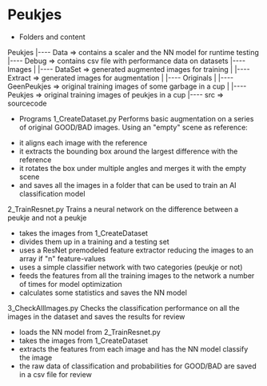 # Peukjes

* Folders and content

Peukjes |---- Data => contains a scaler and the NN model for runtime testing
        |---- Debug => contains csv file with performance data on datasets
        |---- Images 
        |     |---- DataSet => generated augmented images for training
        |     |---- Extract => generated images for augmentation 
        |     |---- Originals
        |           |---- GeenPeukjes => original training images of some garbage in a cup
        |           |---- Peukjes     => original training images of peukjes in a cup 
        |---- src  => sourcecode
              
* Programs
1_CreateDataset.py 
Performs basic augmentation on a series of original GOOD/BAD images.
Using an "empty" scene as reference:
- it aligns each image with the reference
- it extracts the bounding box around the largest difference with the reference
- it rotates the box under multiple angles and merges it with the empty scene 
- and saves all the images in a folder that can be used to train an AI classification model

2_TrainResnet.py
Trains a neural network on the difference between a peukje and not a peukje
- takes the images from 1_CreateDataset
- divides them up in a training and a testing set
- uses a ResNet premodeled feature extractor reducing the images to an array if "n" feature-values
- uses a simple classifier network with two categories (peukje or not)
- feeds the features from all the training images to the network a number of times for model optimization
- calculates some statistics and saves the NN model

3_CheckAllImages.py
Checks the classification performance on all the images in the dataset and saves the results for review
- loads the NN model from 2_TrainResnet.py
- takes the images from 1_CreateDataset
- extracts the features from each image and has the NN model classify the image
- the raw data of classification and probabilities for GOOD/BAD are saved in a csv file for review


